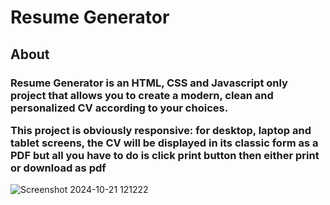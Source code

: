 <h1> Resume Generator</h1>

<h2>About</h2>
<h3> Resume Generator is an HTML, CSS and Javascript only project that allows you to create a modern, clean and personalized CV according to your choices. 


This project is obviously responsive: for desktop, laptop and tablet screens, the CV will be displayed in its classic form as a PDF but  all you have to do is click print button then either print or download as pdf</h3>

![Screenshot 2024-10-21 121222](https://github.com/user-attachments/assets/8ce1b6f8-aed1-4f27-87a4-6326621ef8b2)
